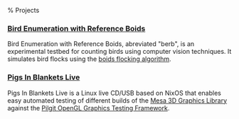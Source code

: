 % Projects

### [Bird Enumeration with Reference Boids](./berb.html)
Bird Enumeration with Reference Boids, abreviated "berb", is an experimental
testbed for counting birds using computer vision techniques. It simulates bird
flocks using the [boids flocking algorithm](http://www.red3d.com/cwr/boids/).

### [Pigs In Blankets Live](./pib.html)
Pigs In Blankets Live is a Linux live CD/USB based on NixOS that enables easy
automated testing of different builds of the [Mesa 3D Graphics
Library](http://www.mesa3d.org/) against the [Pilgit OpenGL Graphics Testing
Framework](http://people.freedesktop.org/~nh/piglit/).

<!--
### Shelltoy
Shelltoy is a utility similar to [Shadertoy](https://www.shadertoy.com/), and
even closer to [GLSL Sandbox](http://glslsandbox.com/). Shelltoy is a terminal
emulator for graphics programmers. Changes in code are displayed in realtime.
-->

